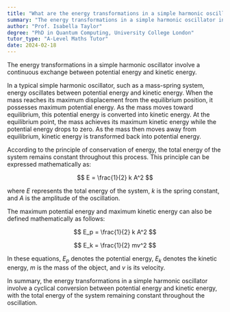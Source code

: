 ```yaml
---
title: "What are the energy transformations in a simple harmonic oscillator?"
summary: "The energy transformations in a simple harmonic oscillator involve the conversion of potential energy to kinetic energy and vice versa."
author: "Prof. Isabella Taylor"
degree: "PhD in Quantum Computing, University College London"
tutor_type: "A-Level Maths Tutor"
date: 2024-02-18
---
```


The energy transformations in a simple harmonic oscillator involve a continuous exchange between potential energy and kinetic energy.

In a typical simple harmonic oscillator, such as a mass-spring system, energy oscillates between potential energy and kinetic energy. When the mass reaches its maximum displacement from the equilibrium position, it possesses maximum potential energy. As the mass moves toward equilibrium, this potential energy is converted into kinetic energy. At the equilibrium point, the mass achieves its maximum kinetic energy while the potential energy drops to zero. As the mass then moves away from equilibrium, kinetic energy is transformed back into potential energy.

According to the principle of conservation of energy, the total energy of the system remains constant throughout this process. This principle can be expressed mathematically as:

$$
E = \frac{1}{2} k A^2
$$

where $E$ represents the total energy of the system, $k$ is the spring constant, and $A$ is the amplitude of the oscillation.

The maximum potential energy and maximum kinetic energy can also be defined mathematically as follows:

$$
E_p = \frac{1}{2} k A^2
$$

$$
E_k = \frac{1}{2} mv^2
$$

In these equations, $E_p$ denotes the potential energy, $E_k$ denotes the kinetic energy, $m$ is the mass of the object, and $v$ is its velocity.

In summary, the energy transformations in a simple harmonic oscillator involve a cyclical conversion between potential energy and kinetic energy, with the total energy of the system remaining constant throughout the oscillation.
    